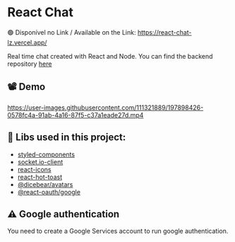 # React Chat
🟢 Disponível no Link / Available on the Link: https://react-chat-lz.vercel.app/


Real time chat created with React and Node. You can find the backend repository [here](https://github.com/LuccaZVPS/React-Chat-BackEnd)

## 📽️ Demo 
https://user-images.githubusercontent.com/111321889/197898426-0578fc4a-91ab-4a16-87f5-c37a1eade27d.mp4

## 🔨 Libs used in this project:
 - [styled-components](https://www.npmjs.com/package/styled-components)
 - [socket.io-client](https://www.npmjs.com/package/socket.io-client)
 - [react-icons](https://www.npmjs.com/package/react-icons)
  - [react-hot-toast](https://www.npmjs.com/package/react-hot-toast)
 - [@dicebear/avatars](https://www.npmjs.com/package/@dicebear/avatars)
  - [@react-oauth/google](https://www.npmjs.com/package/@react-oauth/google)
## ⚠️ Google authentication
You need to create a Google Services account to run google authentication.






